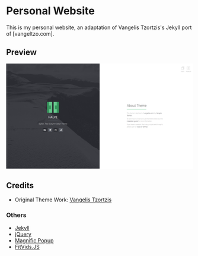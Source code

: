 # Personal Website

This is my personal website, an adaptation of Vangelis Tzortzis's Jekyll port of [vangeltzo.com].

## Preview   
![screenshot of Halve](/images/halve-home-image.png)

## Credits
- Original Theme Work: [Vangelis Tzortzis](https://github.com/srekoble)   

### Others
- [Jekyll](http://jekyllrb.com/)
- [jQuery](http://jquery.com/)
- [Magnific Popup](http://dimsemenov.com/plugins/magnific-popup/)
- [FitVids.JS](http://fitvidsjs.com/)
